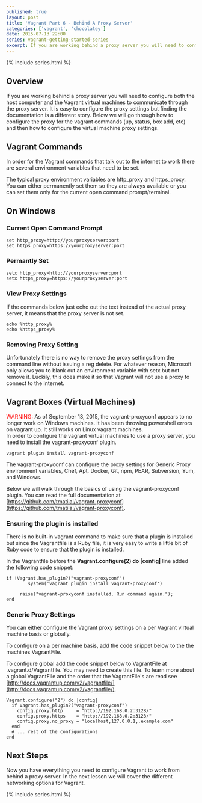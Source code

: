 ```yaml
---
published: true
layout: post
title: 'Vagrant Part 6 - Behind A Proxy Server'
categories: ['vagrant', 'chocolatey']
date: 2015-07-13 22:00
series: vagrant-getting-started-series
excerpt: If you are working behind a proxy server you will need to configure both the host computer and the Vagrant virtual machines to communicate through the proxy server.   It is easy to configure the proxy settings but finding the documentation is a different story.  Below we will go through how to configure the proxy for the vagrant commands (up, status, box add, etc) and then how to configure the virtual machine proxy settings. 
---
```


{% include series.html %}

## Overview

If you are working behind a proxy server you will need to configure both the host computer and the Vagrant virtual machines to communicate through the proxy server.   It is easy to configure the proxy settings but finding the documentation is a different story.  Below we will go through how to configure the proxy for the vagrant commands (up, status, box add, etc) and then how to configure the virtual machine proxy settings. 

## Vagrant Commands

In order for the Vagrant commands that talk out to the internet to work there are several environment variables that need to be set.

The typical proxy environment variables are http_proxy and https_proxy.  You can either permanently set them so they are always available or you can set them only for the current open command prompt/terminal.

## On Windows

### Current Open Command Prompt

	set http_proxy=http://yourproxyserver:port
	set https_proxy=https://yourproxyserver:port
	
### Permantly Set

	setx http_proxy=http://yourproxyserver:port
	setx https_proxy=https://yourproxyserver:port
 
### View Proxy Settings

If the commands below just echo out the text instead of the actual proxy server, it means that the proxy server is not set.

	echo %http_proxy%
	echo %https_proxy%

### Removing Proxy Setting

Unfortunately there is no way to remove the proxy settings from the command line without issuing a reg delete.  For whatever reason, Microsoft only allows you to blank out an environment variable with setx but not remove it.  Luckily, this does make it so that Vagrant will not use a proxy to connect to the internet.


## Vagrant Boxes (Virtual Machines)

<div class="panel">
<span style="color: red">WARNING: </span>As of September 13, 2015, the vagrant-proxyconf appears to no longer work on Windows machines.  It has been throwing powershell errors on vagrant up.   It still works on Linux vagrant machines.
</div>
In order to configure the vagrant virtual machines to use a proxy server, you need to install the vagrant-proxyconf plugin.

	vagrant plugin install vagrant-proxyconf

The vagrant-proxyconf can configure the proxy settings for Generic Proxy environment variables, Chef, Apt, Docker, Git, npm, PEAR, Subversion, Yum, and Windows.

Below we will walk through the basics of using the vagrant-proxyconf plugin.  You can read the full documentation at [https://github.com/tmatilai/vagrant-proxyconf](https://github.com/tmatilai/vagrant-proxyconf).   


### Ensuring the plugin is installed

There is no built-in vagrant command to make sure that a plugin is installed but since the Vagrantfile is a Ruby file, it is very easy to write a little bit of Ruby code to ensure that the plugin is installed.

In the Vagrantfile before the **Vagrant.configure(2) do |config|** line added the following code snippet: 

	if !Vagrant.has_plugin?("vagrant-proxyconf") 
	     	system('vagrant plugin install vagrant-proxyconf')     
	     
	     raise("vagrant-proxyconf installed. Run command again.");
	end


### Generic Proxy Settings

You can either configure the Vagrant proxy settings on a per Vagrant virtual machine basis or globally.

To configure on a per machine basis, add the code snippet below to the the machines VagrantFile.

To configure global add the code snippet below to VagrantFile at .vagrant.d/Vagrantfile.  You may need to create this file.  To learn more about a global VagrantFile and the order that the VagrantFile's are read see [http://docs.vagrantup.com/v2/vagrantfile/](http://docs.vagrantup.com/v2/vagrantfile/).

	Vagrant.configure("2") do |config|
	  if Vagrant.has_plugin?("vagrant-proxyconf")
	    config.proxy.http     = "http://192.168.0.2:3128/"
	    config.proxy.https    = "http://192.168.0.2:3128/"
	    config.proxy.no_proxy = "localhost,127.0.0.1,.example.com"
	  end
	  # ... rest of the configurations
	end

## Next Steps

Now you have everything you need to configure Vagrant to work from behind a proxy server.  In the next lesson we will cover the different networking options for Vagrant.    


{% include series.html %}
